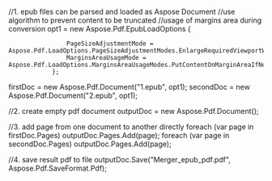 
//1. epub files can be parsed and loaded as Aspose Document
//use algorithm to prevent content to be truncated
//usage of margins area during conversion 
opt1 = new Aspose.Pdf.EpubLoadOptions
                {
                    
                    PageSizeAdjustmentMode = Aspose.Pdf.LoadOptions.PageSizeAdjustmentModes.EnlargeRequiredViewportWidthAndDoConversionAgain,
                    MarginsAreaUsageMode = Aspose.Pdf.LoadOptions.MarginsAreaUsageModes.PutContentOnMarginAreaIfNecessary
                };
firstDoc = new Aspose.Pdf.Document("1.epub", opt1);
secondDoc = new Aspose.Pdf.Document("2.epub", opt1);

//2. create empty pdf document
outputDoc = new Aspose.Pdf.Document();

//3. add page from one document to another directly
foreach (var page in firstDoc.Pages)
    outputDoc.Pages.Add(page);
foreach (var page in secondDoc.Pages)
    outputDoc.Pages.Add(page);

//4. save result pdf to file
outputDoc.Save("Merger_epub_pdf.pdf", Aspose.Pdf.SaveFormat.Pdf);
